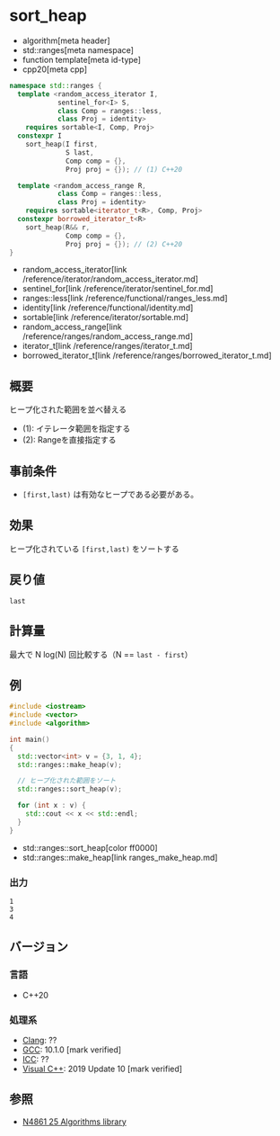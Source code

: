 # sort_heap
* algorithm[meta header]
* std::ranges[meta namespace]
* function template[meta id-type]
* cpp20[meta cpp]

```cpp
namespace std::ranges {
  template <random_access_iterator I,
            sentinel_for<I> S,
            class Comp = ranges::less,
            class Proj = identity>
    requires sortable<I, Comp, Proj>
  constexpr I
    sort_heap(I first,
              S last,
              Comp comp = {},
              Proj proj = {}); // (1) C++20

  template <random_access_range R,
            class Comp = ranges::less,
            class Proj = identity>
    requires sortable<iterator_t<R>, Comp, Proj>
  constexpr borrowed_iterator_t<R>
    sort_heap(R&& r,
              Comp comp = {},
              Proj proj = {}); // (2) C++20
}
```
* random_access_iterator[link /reference/iterator/random_access_iterator.md]
* sentinel_for[link /reference/iterator/sentinel_for.md]
* ranges::less[link /reference/functional/ranges_less.md]
* identity[link /reference/functional/identity.md]
* sortable[link /reference/iterator/sortable.md]
* random_access_range[link /reference/ranges/random_access_range.md]
* iterator_t[link /reference/ranges/iterator_t.md]
* borrowed_iterator_t[link /reference/ranges/borrowed_iterator_t.md]

## 概要
ヒープ化された範囲を並べ替える

- (1): イテレータ範囲を指定する
- (2): Rangeを直接指定する


## 事前条件
- `[first,last)` は有効なヒープである必要がある。


## 効果
ヒープ化されている `[first,last)` をソートする


## 戻り値
`last`


## 計算量
最大で N log(N) 回比較する（N == `last - first`）


## 例
```cpp example
#include <iostream>
#include <vector>
#include <algorithm>

int main()
{
  std::vector<int> v = {3, 1, 4};
  std::ranges::make_heap(v);

  // ヒープ化された範囲をソート
  std::ranges::sort_heap(v);

  for (int x : v) {
    std::cout << x << std::endl;
  }
}
```
* std::ranges::sort_heap[color ff0000]
* std::ranges::make_heap[link ranges_make_heap.md]

### 出力
```
1
3
4
```


## バージョン
### 言語
- C++20

### 処理系
- [Clang](/implementation.md#clang): ??
- [GCC](/implementation.md#gcc): 10.1.0 [mark verified]
- [ICC](/implementation.md#icc): ??
- [Visual C++](/implementation.md#visual_cpp): 2019 Update 10 [mark verified]

## 参照
- [N4861 25 Algorithms library](https://timsong-cpp.github.io/cppwp/n4861/algorithms)
